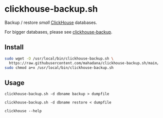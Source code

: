 # clickhouse-backup.sh

Backup / restore _small_ [ClickHouse](https://clickhouse.tech/) databases.

For bigger databases, please see [clickhouse-backup](https://github.com/AlexAkulov/clickhouse-backup).

## Install

```sh
sudo wget -O /usr/local/bin/clickhouse-backup.sh \
  https://raw.githubusercontent.com/mahadana/clickhouse-backup.sh/main/clickhouse-backup.sh
sudo chmod a+x /usr/local/bin/clickhouse-backup.sh
```

## Usage

```
clickhouse-backup.sh -d dbname backup > dumpfile

clickhouse-backup.sh -d dbname restore < dumpfile

clickhouse --help
```
